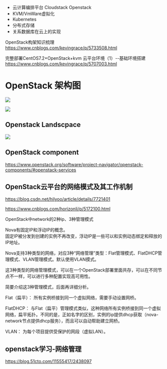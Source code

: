 

 - 云计算编排平台  Cloudstack  Openstack
 - KVM/VmWare虚拟化  
 - Kubernetes
 - 分布式存储
 - 关系数据库在云上的实现
 
 


OpenStack构架知识梳理
https://www.cnblogs.com/kevingrace/p/5733508.html


完整部署CentOS7.2+OpenStack+kvm 云平台环境（1）--基础环境搭建
https://www.cnblogs.com/kevingrace/p/5707003.html

# OpenStack 架构图
![](https://images2015.cnblogs.com/blog/907596/201608/907596-20160803154744809-483681990.png)


![](https://www.openstack.org/software/images/diagram/overview-diagram-new.svg)


## Openstack Landscpace 
![](https://www.openstack.org/software/images/map/openstack-map-v20180601.svg)


## OpenStack component

https://www.openstack.org/software/project-navigator/openstack-components/#openstack-services


## OpenStack云平台的网络模式及其工作机制

https://blog.csdn.net/hilyoo/article/details/7721401

https://www.cnblogs.com/horizonli/p/5172100.html



OpenStack中network的2种ip、3种管理模式

Nova有固定IP和浮动IP的概念。  
固定IP被分发到创建的实例不再改变，浮动IP是一些可以和实例动态绑定和释放的IP地址。  

Nova支持3种类型的网络，对应3种“网络管理”类型：Flat管理模式、FlatDHCP管理模式、VLAN管理模式。默认使用VLAN摸式。

这3种类型的网络管理模式，可以在一个ОpenStack部署里面共存，可以在不同节点不一样，可以进行多种配置实现高可用性。

简要介绍这3种管理模式，后面再详细分析。

Flat（扁平）： 所有实例桥接到同一个虚拟网络，需要手动设置网桥。 

FlatDHCP： 与Flat（扁平）管理模式类似，这种网络所有实例桥接到同一个虚拟网络，扁平拓扑。不同的是，正如名字的区别，实例的ip提供dhcp获取（nova-network节点提供dhcp服务），而且可以自动帮助建立网桥。

VLAN： 为每个项目提供受保护的网段（虚拟LAN）。

## openstack学习-网络管理

https://blog.51cto.com/11555417/2438097

